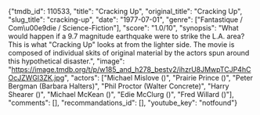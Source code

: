 {"tmdb_id": 110533, "title": "Cracking Up", "original_title": "Cracking Up", "slug_title": "cracking-up", "date": "1977-07-01", "genre": ["Fantastique / Com\u00e9die / Science-Fiction"], "score": "1.0/10", "synopsis": "What would happen if a 9.7 magnitude earthquake were to strike the L.A. area? This is what \"Cracking Up\" looks at from the lighter side. The movie is composed of individual skits of original material by the actors spun around this hypothetical disaster.", "image": "https://image.tmdb.org/t/p/w185_and_h278_bestv2/ihzrU8JMwpTCJP4hCOcJZWGl3ZK.jpg", "actors": ["Michael Mislove ()", "Prairie Prince ()", "Peter Bergman (Barbara Halters)", "Phil Proctor (Walter Concrete)", "Harry Shearer ()", "Michael McKean ()", "Edie McClurg ()", "Fred Willard ()"], "comments": [], "recommandations_id": [], "youtube_key": "notfound"}